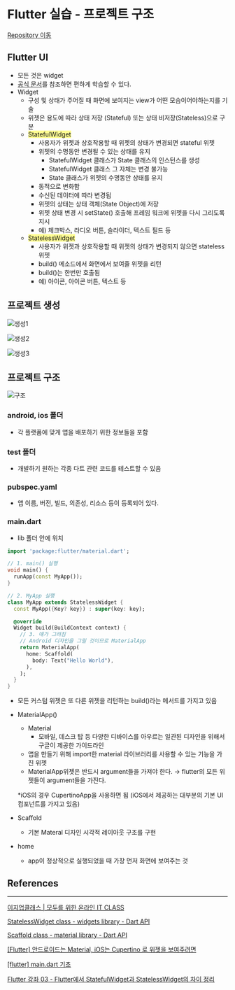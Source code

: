# Flutter 실습 - 프로젝트 구조

[Repository 이동](https://github.com/jungspin/flutter_example_kakao)

## Flutter UI

- 모든 것은 widget
- [공식 문서](https://flutter-ko.dev/docs/reference/widgets)를 참조하면 편하게 학습할 수 있다.
- Widget
    - 구성 및 상태가 주어질 때 화면에 보여지는 view가 어떤 모습이어야하는지를 기술
    - 위젯은 용도에 따라 상태 저장 (Stateful) 또는 상태 비저장(Stateless)으로 구분
    - <span style="background-color:#fffd91;">StatefulWidget</span>
        - 사용자가 위젯과 상호작용할 때 위젯의 상태가 변경되면 stateful 위젯
        - 위젯의 수명동안 변경될 수 있는 상태를 유지
            - StatefulWidget 클래스가 State 클래스의 인스턴스를 생성
            - StatefulWidget 클래스 그 자체는 변경 불가능
            - State 클래스가 위젯의 수명동안 상태를 유지
        - 동적으로 변화함
        - 수신된 데이터에 따라 변경됨
        - 위젯의 상태는 상태 객체(State Object)에 저장
        - 위젯 상태 변경 시 setState() 호출해 프레임 워크에 위젯을 다시 그리도록 지시
        - 예) 체크박스, 라디오 버튼, 슬라이더, 텍스트 필드 등
    - <span style="background-color:#fffd91;">StatelessWidget</span>
        - 사용자가 위젯과 상호작용할 때 위젯의 상태가 변경되지 않으면 stateless 위젯
        - build() 메소드에서 화면에서 보여줄 위젯을 리턴
        - build()는 한번만 호출됨
        - 예) 아이콘, 아이콘 버튼, 텍스트 등

## 프로젝트 생성

![생성1](https://s3.us-west-2.amazonaws.com/secure.notion-static.com/3f40a31f-b5ac-48c8-a027-47f07d567716/Untitled.png?X-Amz-Algorithm=AWS4-HMAC-SHA256&X-Amz-Content-Sha256=UNSIGNED-PAYLOAD&X-Amz-Credential=AKIAT73L2G45EIPT3X45%2F20221115%2Fus-west-2%2Fs3%2Faws4_request&X-Amz-Date=20221115T021657Z&X-Amz-Expires=86400&X-Amz-Signature=55576b035138ef743f70aab927dd98b2d8a3c168a2b26d93dba486600090916d&X-Amz-SignedHeaders=host&response-content-disposition=filename%3D%22Untitled.png%22&x-id=GetObject)

![생성2](https://s3.us-west-2.amazonaws.com/secure.notion-static.com/a95e4c89-a4fe-409c-b005-3d1d0a544569/Untitled.png?X-Amz-Algorithm=AWS4-HMAC-SHA256&X-Amz-Content-Sha256=UNSIGNED-PAYLOAD&X-Amz-Credential=AKIAT73L2G45EIPT3X45%2F20221115%2Fus-west-2%2Fs3%2Faws4_request&X-Amz-Date=20221115T021747Z&X-Amz-Expires=86400&X-Amz-Signature=8725b88baa622294e38e7274ccf08b79f81050d099983478bc368c0914fb2768&X-Amz-SignedHeaders=host&response-content-disposition=filename%3D%22Untitled.png%22&x-id=GetObject)

![생성3](https://s3.us-west-2.amazonaws.com/secure.notion-static.com/fad3fa8b-52fc-414a-a6f3-92e07da5cb8a/Untitled.png?X-Amz-Algorithm=AWS4-HMAC-SHA256&X-Amz-Content-Sha256=UNSIGNED-PAYLOAD&X-Amz-Credential=AKIAT73L2G45EIPT3X45%2F20221115%2Fus-west-2%2Fs3%2Faws4_request&X-Amz-Date=20221115T021817Z&X-Amz-Expires=86400&X-Amz-Signature=1cd9920f9cc4e173808ae4b684f0c35876713b02b5eb594b4333e18795bbdfe7&X-Amz-SignedHeaders=host&response-content-disposition=filename%3D%22Untitled.png%22&x-id=GetObject)

## 프로젝트 구조

![구조](https://s3.us-west-2.amazonaws.com/secure.notion-static.com/fd4eb08c-96ab-40bf-8f73-43648be79545/Untitled.png?X-Amz-Algorithm=AWS4-HMAC-SHA256&X-Amz-Content-Sha256=UNSIGNED-PAYLOAD&X-Amz-Credential=AKIAT73L2G45EIPT3X45%2F20221115%2Fus-west-2%2Fs3%2Faws4_request&X-Amz-Date=20221115T021842Z&X-Amz-Expires=86400&X-Amz-Signature=cbd1c30dee4c2564adff4be220da8bf5e4e9f1ffe958375d4ede31127f75dbd9&X-Amz-SignedHeaders=host&response-content-disposition=filename%3D%22Untitled.png%22&x-id=GetObject)

### android, ios 폴더

- 각 플랫폼에 맞게 앱을 배포하기 위한 정보들을 포함

### test 폴더

- 개발하기 원하는 각종 다트 관련 코드를 테스트할 수 있음

### pubspec.yaml

- 앱 이름, 버전, 빌드, 의존성, 리소스 등이 등록되어 있다.

### main.dart

- lib 폴더 안에 위치

```dart
import 'package:flutter/material.dart';

// 1. main() 실행
void main() {
  runApp(const MyApp());
}

// 2. MyApp 실행
class MyApp extends StatelessWidget {
  const MyApp({Key? key}) : super(key: key);

  @override
  Widget build(BuildContext context) {
    // 3. 얘가 그려짐
    // Android 디자인을 그릴 것이므로 MaterialApp
    return MaterialApp(
      home: Scaffold(
        body: Text("Hello World"),
      ),
    );
  }
}
```

- 모든 커스텀 위젯은 또 다른 위젯을 리턴하는 build()라는 메서드를 가지고 있음
- MaterialApp()
    - Material
        - 모바일, 데스크 탑 등 다양한 디바이스를 아우르는 일관된 디자인을 위해서 구글이 제공한 가이드라인
    - 앱을 만들기 위해 import한 material 라이브러리를 사용할 수 있는 기능을 가진 위젯
    - MaterialApp위젯은 반드시 argument들을 가져야 한다. → flutter의 모든 위젯들이 argument들을 가진다.
    
    *iOS의 경우 CupertinoApp을 사용하면 됨 (iOS에서 제공하는 대부분의 기본 UI 컴포넌트를 가지고 있음)
    
- Scaffold
    - 기본 Materal 디자인 시각적 레이아웃 구조를 구현

- home
    - app이 정상적으로 실행되었을 때 가장 먼저 화면에 보여주는 것

## References

---

[이지업클래스 | 모두를 위한 온라인 IT CLASS](https://easyupclass.e-itwill.com/course/course_view.jsp?id=28&rtype=0&ch=course)

[StatelessWidget class - widgets library - Dart API](https://api.flutter.dev/flutter/widgets/StatelessWidget-class.html)

[Scaffold class - material library - Dart API](https://api.flutter.dev/flutter/material/Scaffold-class.html)

[[Flutter] 안드로이드는 Material, iOS는 Cupertino 로 위젯을 보여주려면](https://changjoopark.medium.com/flutter-%EC%95%88%EB%93%9C%EB%A1%9C%EC%9D%B4%EB%93%9C%EB%8A%94-material-ios%EB%8A%94-cupertino-%EB%A1%9C-%EC%9C%84%EC%A0%AF%EC%9D%84-%EB%B3%B4%EC%97%AC%EC%A3%BC%EB%A0%A4%EB%A9%B4-c5dbf30c8f76)

[[flutter] main.dart 기초](https://velog.io/@602/flutter-main.dart-%EA%B8%B0%EC%B4%88)

[Flutter 강좌 03 - Flutter에서 StatefulWidget과 StatelessWidget의 차이 정리](https://webnautes.tistory.com/1684)